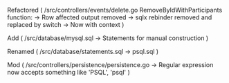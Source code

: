 
Refactored (
    /src/controllers/events/delete.go RemoveByIdWithParticipants function:
        -> Row affected output removed
        -> sqlx rebinder removed and replaced by switch
        -> Now with context
)

Add (
    /src/database/mysql.sql 
        -> Statements for manual construction
)

Renamed (
    /src/database/statements.sql 
        -> psql.sql
)

Mod (
    /src/controllers/persistence/persistence.go
        -> Regular expression now accepts something like 'PSQL', 'psql'
)